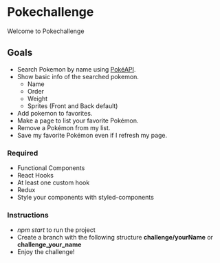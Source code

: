 # Pokechallenge

Welcome to Pokechallenge

## Goals

- Search Pokemon by name using [PokéAPI](https://pokeapi.co/).
- Show basic info of the searched pokemon.
    - Name
    - Order
    - Weight
    - Sprites (Front and Back default)
- Add pokemon to favorites.
- Make a page to list your favorite Pokémon.
- Remove a Pokémon from my list.
- Save my favorite Pokémon even if I refresh my page.

### Required

- Functional Components
- React Hooks
- At least one custom hook
- Redux
- Style your components with styled-components

### Instructions

- *npm start* to run the project
- Create a branch with the following structure **challenge/yourName** or **challenge_your_name**
- Enjoy the challenge!

